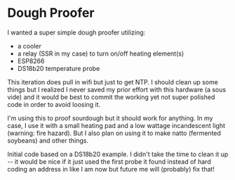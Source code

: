 # Dough Proofer

I wanted a super simple dough proofer utilizing:

- a cooler
- a relay (SSR in my case) to turn on/off heating element(s)
- ESP8266
- DS18b20 temperature probe

This iteration does pull in wifi but just to get NTP. I should clean up some things but I realized I never saved my prior effort with this hardware (a sous vide) and it would be best to commit the working yet not super polished code in order to avoid loosing it.

I'm using this to proof sourdough but it should work for anything. In my case, I use it with a small heating pad and a low wattage incandescent light (warning: fire hazard). But I also plan on using it to make natto (fermented soybeans) and other things.

Initial code based on a DS18b20 example. I didn't take the time to clean it up -- it would be nice if it just used the first probe it found instead of hard coding an address in like I am now but future me will (probably) fix that!